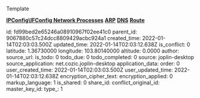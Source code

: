 Template

**<ins>IPConfig\\IFConfig
</ins>**
**<ins>Network Processes</ins>**
**<ins>ARP</ins>**
**<ins>DNS</ins>**
**<ins>Route</ins>**

id: fd99bed2e65246a08910967f02ee41c0
parent_id: 9067880c57c24dcc8809429acbc924a1
created_time: 2022-01-14T02:03:03.500Z
updated_time: 2022-01-14T02:03:12.638Z
is_conflict: 0
latitude: 1.36730000
longitude: 103.80140000
altitude: 0.0000
author: 
source_url: 
is_todo: 0
todo_due: 0
todo_completed: 0
source: joplin-desktop
source_application: net.cozic.joplin-desktop
application_data: 
order: 0
user_created_time: 2022-01-14T02:03:03.500Z
user_updated_time: 2022-01-14T02:03:12.638Z
encryption_cipher_text: 
encryption_applied: 0
markup_language: 1
is_shared: 0
share_id: 
conflict_original_id: 
master_key_id: 
type_: 1
